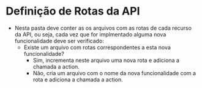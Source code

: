 # Definição de Rotas da API
- Nesta pasta deve conter as os arquivos com as rotas de cada recurso da API, ou seja, cada vez que for implmentado alguma nova funcionalidade deve ser verificado:
    - Existe um arquivo com rotas correspondentes a esta nova funcionalidade?
        - Sim, incrementa neste arquivo uma nova rota e adiciona a chamada a action.
        - Não, cria um arquivo com o nome da nova funcionalidade com a rota e adiciona a chamada a action. 